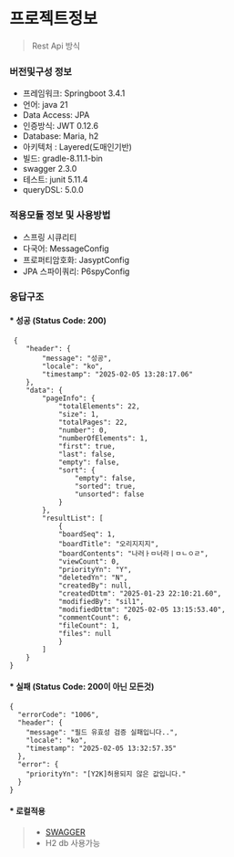 # 프로젝트정보
 > Rest Api 방식
### 버전및구성 정보

* 프레임워크: Springboot 3.4.1
* 언어: java 21
* Data Access: JPA
* 인증방식: JWT 0.12.6
* Database: Maria, h2
* 아키텍처 : Layered(도매인기반)
* 빌드: gradle-8.11.1-bin
* swagger 2.3.0
* 테스트: junit 5.11.4
* queryDSL: 5.0.0

### 적용모듈 정보 및 사용방법
* 스프링 시큐리티
* 다국어: MessageConfig
* 프로퍼티암호화: JasyptConfig
* JPA 스파이쿼리: P6spyConfig


### 응답구조
#### * 성공 (Status Code: 200)
````
 {
    "header": {
        "message": "성공",
        "locale": "ko",
        "timestamp": "2025-02-05 13:28:17.06"
    },
    "data": {
        "pageInfo": {
            "totalElements": 22,
            "size": 1,
            "totalPages": 22,
            "number": 0,
            "numberOfElements": 1,
            "first": true,
            "last": false,
            "empty": false,
            "sort": {
                "empty": false,
                "sorted": true,
                "unsorted": false
            }
        },
        "resultList": [
            {
            "boardSeq": 1,
            "boardTitle": "오리지지지",
            "boardContents": "나러ㅏㅁ너라ㅣㅁㄴㅇㄹ",
            "viewCount": 0,
            "priorityYn": "Y",
            "deletedYn": "N",
            "createdBy": null,
            "createdDttm": "2025-01-23 22:10:21.60",
            "modifiedBy": "sil1",
            "modifiedDttm": "2025-02-05 13:15:53.40",
            "commentCount": 6,
            "fileCount": 1,
            "files": null
            }
        ]
    }
}
````
#### * 실패 (Status Code: 200이 아닌 모든것)

````
{
  "errorCode": "1006",
  "header": {
    "message": "필드 유효성 검증 실패입니다..",
    "locale": "ko",
    "timestamp": "2025-02-05 13:32:57.35"
  },
  "error": {
    "priorityYn": "[Y2K]허용되지 않은 값입니다."
  }
}
````

#### * 로컬적용
> * [SWAGGER](http://localhost:8080/swagger-ui/index.html)
> * H2 db 사용가능